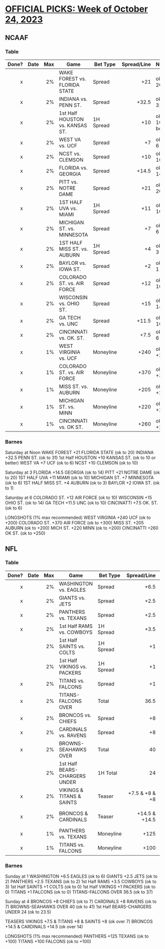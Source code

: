 # [OFFICIAL PICKS: Week of October 24, 2023](https://locals.com/feed/24414/sportspicks/4767728/official-picks-week-of-october-24-2023)

## NCAAF

### Table

| Done? | Date |  Max | Game                            | Bet Type  | Spread/Line | Notes              |
| ----: | ---- | ---: | ------------------------------- | --------- | ----------: | ------------------ |
|     x |      |   2% | WAKE FOREST vs. FLORIDA STATE   | Spread    |         +21 | ok to 20           |
|     x |      |   2% | INDIANA vs. PENN ST.            | Spread    |       +32.5 | ok to 31           |
|     x |      |   2% | 1st Half HOUSTON vs. KANSAS ST. | 1H Spread |         +10 | ok to 10 or better |
|     x |      |   2% | WEST VA vs. UCF                 | Spread    |          +7 | ok to 6            |
|     x |      |   2% | NCST vs. CLEMSON                | Spread    |         +10 | ok to 10           |
|     x |      |   2% | FLORIDA vs. GEORGIA             | Spread    |       +14.5 | ok to 14           |
|     x |      |   2% | PITT vs. NOTRE DAME             | Spread    |         +21 | ok to 20           |
|     x |      |   2% | 1ST HALF UVA vs. MIAMI          | 1H Spread |         +11 | ok to 10           |
|     x |      |   2% | MICHIGAN ST. vs. MINNESOTA      | Spread    |          +7 | ok to 6            |
|     x |      |   2% | 1ST HALF MISS ST. vs. AUBURN    | 1H Spread |          +4 | ok to 3            |
|     x |      |   2% | BAYLOR vs. IOWA ST.             | Spread    |          +2 | ok to 1            |
|     x |      |   2% | COLORADO ST. vs. AIR FORCE      | Spread    |         +12 | ok to 10           |
|     x |      |   2% | WISCONSIN vs. OHIO ST.          | Spread    |         +15 | ok to 14           |
|     x |      |   2% | GA TECH vs. UNC                 | Spread    |       +11.5 | ok to 10           |
|     x |      |   2% | CINCINNATI vs. OK. ST.          | Spread    |        +7.5 | ok to 6            |
|     x |      |   1% | WEST VIRGINIA vs. UCF           | Moneyline |        +240 | ok to +200         |
|     x |      |   1% | COLORADO ST. vs. AIR FORCE      | Moneyline |        +370 | ok to +300         |
|     x |      |   1% | MISS ST. vs. AUBURN             | Moneyline |        +205 | ok to +200         |
|     x |      |   1% | MICHIGAN ST. vs. MINN           | Moneyline |        +220 | ok to +200         |
|     x |      |   1% | CINCINNATI vs. OK ST.           | Moneyline |        +260 | ok to +250         |

### Barnes

Saturday at Noon
WAKE FOREST +21 FLORIDA STATE (ok to 20)
INDIANA +32.5 PENN ST. (ok to 31)
1st Half HOUSTON +10 KANSAS ST. (ok to 10 or better)
WEST VA +7 UCF (ok to 6)
NCST +10 CLEMSON (ok to 10)

Saturday at 3
FLORIDA +14.5 GEORGIA (ok to 14)
PITT +21 NOTRE DAME (ok to 20)
1ST HALF UVA +11 MIAMI (ok to 10)
MICHIGAN ST. +7 MINNESOTA (ok to 6)
1ST HALF MISS ST. +4 AUBURN (ok to 3)
BAYLOR +2 IOWA ST. (ok to 1)

Saturday at 6
COLORADO ST. +12 AIR FORCE (ok to 10)
WISCONSIN +15 OHIO ST. (ok to 14)
GA TECH +11.5 UNC (ok to 10)
CINCINATTI +7.5 OK. ST. (ok to 6)

LONGSHOTS (1% max recommended)
WEST VIRGINIA +240 UCF (ok to +200)
COLORADO ST. +370 AIR FORCE (ok to +300)
MISS ST. +205 AUBURN (ok to +200)
MICH ST. +220 MINN (ok to +200)
CINCINATTI +260 OK ST. (ok to +250)

## NFL

### Table

| Done? | Date |  Max | Game                          | Bet Type  |    Spread/Line | Notes        |
| ----: | ---- | ---: | ----------------------------- | --------- | -------------: | ------------ |
|     x |      |   2% | WASHINGTON vs. EAGLES         | Spread    |           +6.5 | ok to 6      |
|     x |      |   2% | GIANTS vs. JETS               | Spread    |           +2.5 | ok to 2      |
|     x |      |   2% | PANTHERS vs. TEXANS           | Spread    |           +2.5 | ok to 2      |
|     x |      |   2% | 1st Half RAMS vs. COWBOYS     | 1H Spread |           +3.5 | ok to 3      |
|       |      |   2% | 1st Half SAINTS vs. COLTS     | 1H Spread |             +1 | ok to 0      |
|       |      |   2% | 1st Half VIKINGS vs. PACKERS  | 1H Spread |             +1 | ok to 0      |
|     x |      |   2% | TITANS vs. FALCONS            | Spread    |             +1 | ok to 0      |
|     x |      |   2% | TITANS-FALCONS OVER           | Total     |           36.5 | ok to 37     |
|     x |      |   2% | BRONCOS vs. CHIEFS            | Spread    |             +8 | ok to 7      |
|     x |      |   2% | CARDINALS vs. RAVENS          | Spread    |             +8 | ok to 7      |
|     x |      |   2% | BROWNS-SEAHAWKS OVER          | Total     |             40 | ok to 41     |
|       |      |   2% | 1st Half BEARS-CHARGERS UNDER | 1H Total  |             24 | ok to 23.5   |
|     x |      |   2% | VIKINGS & TITANS & SAINTS     | Teaser    | +7.5 & +8 & +8 | (ok over 7)  |
|     x |      |   2% | BRONCOS & CARDINALS           | Teaser    |  +14.5 & +14.5 | (ok over 14) |
|     x |      |   1% | PANTHERS vs. TEXANS           | Moneyline |           +125 | ok to +100   |
|     x |      |   1% | TITANS vs. FALCONS            | Moneyline |           +100 | ok to +100   |


### Barnes

Sunday at 1
WASHINGTON +6.5 EAGLES (ok to 6)
GIANTS +2.5 JETS (ok to 2)
PANTHERS +2.5 TEXANS (ok to 2)
1st Half RAMS +3.5 COWBOYS (ok to 3)
1st Half SAINTS +1 COLTS (ok to 0)
1st Half VIKINGS +1 PACKERS (ok to 0)
TITANS +1 FALCONS (ok to 0)
TITANS-FALCONS OVER 36.5 (ok to 37)

Sunday at 4
BRONCOS +8 CHIEFS (ok to 7)
CARDINALS +8 RAVENS (ok to 7)
BROWNS-SEAHAWKS OVER 40 (ok to 41)
1st Half BEARS-CHARGERS UNDER 24 (ok to 23.5)

TEASERS
VIKINGS +7.5 & TITANS +8 & SAINTS +8 (ok over 7)
BRONCOS +14.5 & CARDINALS +14.5 (ok over 14)

LONGSHOTS (1% max recommended)
PANTHERS +125 TEXANS (ok to +100)
TITANS +100 FALCONS (ok to +100)